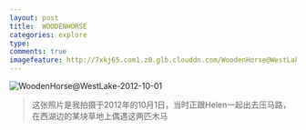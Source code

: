 ```yaml
---
layout: post
title:  WOODENHORSE
categories: explore
type: 
comments: true
imagefeature: http://7xkj65.com1.z0.glb.clouddn.com/WoodenHorse@WestLake-2012-10-01?imageMogr2/thumbnail/!30p
---
```


![WoodenHorse@WestLake-2012-10-01](http://7xkj65.com1.z0.glb.clouddn.com/WoodenHorse@WestLake-2012-10-01)

> 这张照片是我拍摄于2012年的10月1日，当时正跟Helen一起出去压马路，在西湖边的某块草地上偶遇这两匹木马